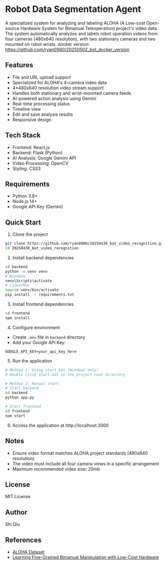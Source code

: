 # Robot Data Segmentation Agent

A specialized system for analyzing and labeling ALOHA (A Low-cost Open-source Hardware System for Bimanual Teleoperation) project's video data. The system automatically analyzes and labels robot operation videos from four cameras (480x640 resolution), with two stationary cameras and two mounted on robot wrists.
docker version: https://github.com/ryan0980/20250502_bot_docker_version

## Features

- File and URL upload support
- Specialized for ALOHA's 4-camera video data
- 4*480x640 resolution video stream support
- Handles both stationary and wrist-mounted camera feeds
- AI-powered action analysis using Gemini
- Real-time processing status
- Timeline view
- Edit and save analysis results
- Responsive design

## Tech Stack

- Frontend: React.js
- Backend: Flask (Python)
- AI Analysis: Google Gemini API
- Video Processing: OpenCV
- Styling: CSS3

## Requirements

- Python 3.8+
- Node.js 14+
- Google API Key (Gemini)

## Quick Start

1. Clone the project

```bash
git clone https://github.com/ryan0980/20250430_bot_video_recognition.git
cd 20250430_bot_video_recognition
```

2. Install backend dependencies

```bash
cd backend
python -m venv venv
# Windows
venv\Scripts\activate
# Linux/Mac
source venv/bin/activate
pip install -r requirements.txt
```

3. Install frontend dependencies

```bash
cd frontend
npm install
```

4. Configure environment

- Create `.env` file in `backend` directory
- Add your Google API Key:

```
GOOGLE_API_KEY=your_api_key_here
```

5. Run the application

```bash
# Method 1: Using start.bat (Windows only)
# Double click start.bat in the project root directory

# Method 2: Manual start
# Start backend
cd backend
python app.py

# Start frontend
cd frontend
npm start
```

6. Access the application at http://localhost:3000

## Notes

- Ensure video format matches ALOHA project standards (480x640 resolution)
- The video must include all four camera views in a specific arrangement
- Maximum recommended video size: 20mb

## License

MIT License

## Author

Shi Qiu

## References

- [ALOHA Dataset](https://tonyzhaozh.github.io/aloha/)
- [Learning Fine-Grained Bimanual Manipulation with Low-Cost Hardware](https://tonyzhaozh.github.io/aloha/)
